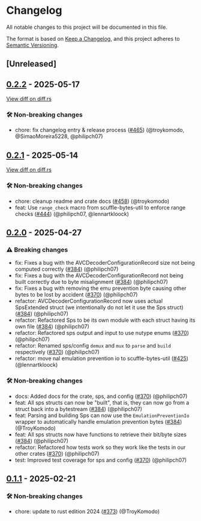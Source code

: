 # Changelog

<!--
This file is automatically generated by our release process.
DO NOT edit it directly.
If you want to add a change log entry for this package,
please create a new file in /changes.d/<pr-number>.toml
Refer to the [README.md](/changes.d/README.md) for more information.
-->

All notable changes to this project will be documented in this file.

The format is based on [Keep a Changelog](https://keepachangelog.com/en/1.0.0/),
and this project adheres to [Semantic Versioning](https://semver.org/spec/v2.0.0.html).

## [Unreleased]

## [0.2.2](https://github.com/ScuffleCloud/scuffle/releases/tag/scuffle-h264-v0.2.2) - 2025-05-17

[View diff on diff.rs](https://diff.rs/scuffle-h264/0.2.1/scuffle-h264/0.2.2/Cargo.toml)

### 🛠️ Non-breaking changes

- chore: fix changelog entry & release process ([#465](https://github.com/scufflecloud/scuffle/pull/465)) (@troykomodo, @SimaoMoreira5228, @philipch07)

## [0.2.1](https://github.com/ScuffleCloud/scuffle/releases/tag/scuffle-h264-v0.2.1) - 2025-05-14

[View diff on diff.rs](https://diff.rs/scuffle-h264/0.2.0/scuffle-h264/0.2.1/Cargo.toml)

### 🛠️ Non-breaking changes

- chore: cleanup readme and crate docs ([#458](https://github.com/scufflecloud/scuffle/pull/458)) (@troykomodo)
- feat: Use `range_check` macro from scuffle-bytes-util to enforce range checks ([#444](https://github.com/scufflecloud/scuffle/pull/444)) (@philipch07, @lennartkloock)

## [0.2.0](https://github.com/ScuffleCloud/scuffle/releases/tag/scuffle-h264-v0.2.0) - 2025-04-27

### ⚠️ Breaking changes

- fix: Fixes a bug with the AVCDecoderConfigurationRecord size not being computed correctly ([#384](https://github.com/scufflecloud/scuffle/pull/384)) (@philipch07)
- fix: Fixes a bug with the AVCDecoderConfigurationRecord not being built correctly due to byte misalignment ([#384](https://github.com/scufflecloud/scuffle/pull/384)) (@philipch07)
- fix: Fixes a bug with removing the emu prevention byte causing other bytes to be lost by accident ([#370](https://github.com/scufflecloud/scuffle/pull/370)) (@philipch07)
- refactor: AVCDecoderConfigurationRecord now uses actual SpsExtended struct (we intentionally do not let it use the Sps struct) ([#384](https://github.com/scufflecloud/scuffle/pull/384)) (@philipch07)
- refactor: Refactored Sps to be its own module with each struct having its own file ([#384](https://github.com/scufflecloud/scuffle/pull/384)) (@philipch07)
- refactor: Refactored sps output and input to use nutype enums ([#370](https://github.com/scufflecloud/scuffle/pull/370)) (@philipch07)
- refactor: Renamed sps/config `demux` and `mux` to `parse` and `build` respectively ([#370](https://github.com/scufflecloud/scuffle/pull/370)) (@philipch07)
- refactor: move nal emulation prevention io to scuffle-bytes-util ([#425](https://github.com/scufflecloud/scuffle/pull/425)) (@lennartkloock)

### 🛠️ Non-breaking changes

- docs: Added docs for the crate, sps, and config ([#370](https://github.com/scufflecloud/scuffle/pull/370)) (@philipch07)
- feat: All sps structs can now be "built", that is, they can now go from a struct back into a bytestream ([#384](https://github.com/scufflecloud/scuffle/pull/384)) (@philipch07)
- feat: Parsing and building Sps can now use the `EmulationPreventionIo` wrapper to automatically handle emulation prevention bytes ([#384](https://github.com/scufflecloud/scuffle/pull/384)) (@TroyKomodo)
- feat: All sps structs now have functions to retrieve their bit/byte sizes ([#384](https://github.com/scufflecloud/scuffle/pull/384)) (@philipch07)
- refactor: Refactored how tests work so they work like the tests in our other crates ([#370](https://github.com/scufflecloud/scuffle/pull/370)) (@philipch07)
- test: Improved test coverage for sps and config ([#370](https://github.com/scufflecloud/scuffle/pull/370)) (@philipch07)

## [0.1.1](https://github.com/ScuffleCloud/scuffle/releases/tag/scuffle-h264-v0.1.1) - 2025-02-21

### 🛠️ Non-breaking changes

- chore: update to rust edition 2024 ([#373](https://github.com/scufflecloud/scuffle/pull/373)) (@TroyKomodo)
